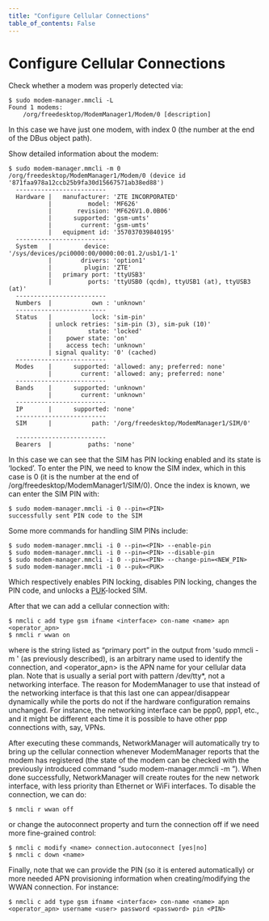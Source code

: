 ```yaml
---
title: "Configure Cellular Connections"
table_of_contents: False
---
```


# Configure Cellular Connections

Check whether a modem was properly detected via:

```
$ sudo modem-manager.mmcli -L
Found 1 modems:
	/org/freedesktop/ModemManager1/Modem/0 [description]
```

In this case we have just one modem, with index 0 (the number at the end of the DBus object path).

Show detailed information about the modem:

```
$ sudo modem-manager.mmcli -m 0
/org/freedesktop/ModemManager1/Modem/0 (device id '871faa978a12ccb25b9fa30d15667571ab38ed88')
  -------------------------
  Hardware |   manufacturer: 'ZTE INCORPORATED'
           |          model: 'MF626'
           |       revision: 'MF626V1.0.0B06'
           |      supported: 'gsm-umts'
           |        current: 'gsm-umts'
           |   equipment id: '357037039840195'
  -------------------------
  System   |         device: '/sys/devices/pci0000:00/0000:00:01.2/usb1/1-1'
           |        drivers: 'option1'
           |         plugin: 'ZTE'
           |   primary port: 'ttyUSB3'
           |          ports: 'ttyUSB0 (qcdm), ttyUSB1 (at), ttyUSB3 (at)'
  -------------------------
  Numbers  |           own : 'unknown'
  -------------------------
  Status   |           lock: 'sim-pin'
           | unlock retries: 'sim-pin (3), sim-puk (10)'
           |          state: 'locked'
           |    power state: 'on'
           |    access tech: 'unknown'
           | signal quality: '0' (cached)
  -------------------------
  Modes    |      supported: 'allowed: any; preferred: none'
           |        current: 'allowed: any; preferred: none'
  -------------------------
  Bands    |      supported: 'unknown'
           |        current: 'unknown'
  -------------------------
  IP       |      supported: 'none'
  -------------------------
  SIM      |           path: '/org/freedesktop/ModemManager1/SIM/0'

  -------------------------
  Bearers  |          paths: 'none'
```

In this case we can see that the SIM has PIN locking enabled and its state is
‘locked’. To enter the PIN, we need to know the SIM index, which in this
case is 0 (it is the number at the end of /org/freedesktop/ModemManager1/SIM/0).
Once the index is known, we can enter the SIM PIN with:

```
$ sudo modem-manager.mmcli -i 0 --pin=<PIN>
successfully sent PIN code to the SIM
```

Some more commands for handling SIM PINs include:

```
$ sudo modem-manager.mmcli -i 0 --pin=<PIN> --enable-pin
$ sudo modem-manager.mmcli -i 0 --pin=<PIN> --disable-pin
$ sudo modem-manager.mmcli -i 0 --pin=<PIN> --change-pin=<NEW_PIN>
$ sudo modem-manager.mmcli -i 0 --puk=<PUK>
```

Which respectively enables PIN locking, disables PIN locking, changes the PIN code,
and unlocks a [PUK](https://en.wikipedia.org/wiki/Personal_unblocking_code)-locked SIM.

After that we can add a cellular connection with:

```
$ nmcli c add type gsm ifname <interface> con-name <name> apn <operator_apn>
$ nmcli r wwan on
```

where <interface> is the string listed as “primary port” in the output from 'sudo mmcli -m <N>'
(as previously described),
<name> is an arbitrary name used to identify the connection, and <operator_apn> is
the APN name for your cellular data plan.  Note that <interface> is usually a serial
port with pattern /dev/tty*, not a networking interface. The reason for ModemManager
to use that instead of the networking interface is that this last one can appear/disappear
dynamically while the ports do not if the hardware configuration remains unchanged.
For instance, the networking interface can be ppp0, ppp1, etc., and it might be
different each time it is possible to have other ppp connections with, say, VPNs.

After executing these commands, NetworkManager will automatically try to bring up
the cellular connection whenever ModemManager reports that the modem has
registered (the state of the modem can be checked with the previously introduced
command “sudo modem-manager.mmcli -m <N>”). When done successfully, NetworkManager
will create routes for the new network interface, with less priority than
Ethernet or WiFi interfaces. To disable the connection, we can do:

```
$ nmcli r wwan off
```

or change the autoconnect property and turn the connection off if we need more
fine-grained control:

```
$ nmcli c modify <name> connection.autoconnect [yes|no]
$ nmcli c down <name>
```

Finally, note that we can provide the PIN (so it is entered automatically) or more
needed APN provisioning information when creating/modifying the WWAN connection.
For instance:

```
$ nmcli c add type gsm ifname <interface> con-name <name> apn <operator_apn> username <user> password <password> pin <PIN>
```

